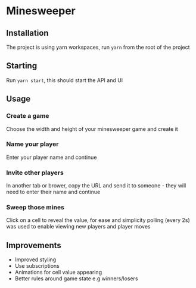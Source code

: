 # Minesweeper

## Installation

The project is using yarn workspaces, run `yarn` from the root of the project

## Starting

Run `yarn start`, this should start the API and UI

## Usage

### Create a game

Choose the width and height of your minesweeper game and create it

### Name your player

Enter your player name and continue

### Invite other players

In another tab or brower, copy the URL and send it to someone - they will need to enter their name and continue

### Sweep those mines

Click on a cell to reveal the value, for ease and simplicity polling (every 2s) was used to enable viewing new players and player moves

## Improvements

- Improved styling
- Use subscriptions
- Animations for cell value appearing
- Better rules around game state e.g winners/losers
